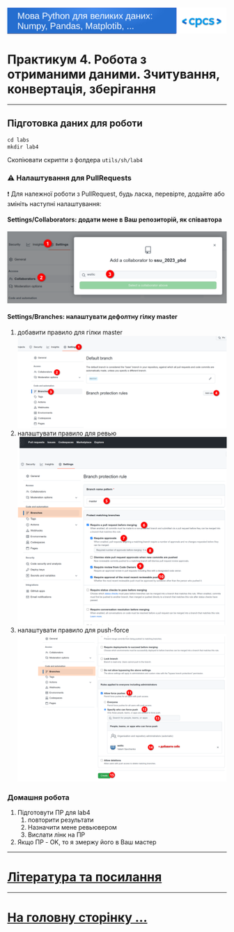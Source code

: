 ![logo](../img/logo.png)
# Практикум 4. Робота з отриманими даними. Зчитування, конвертація, зберігання

---

## Підготовка даних для роботи

```shell
cd labs
mkdir lab4
```

Скопіювати скрипти з фолдера `utils/sh/lab4`

### :warning: Налаштування для PullRequests

:exclamation: 
Для належної роботи з PullRequest, будь ласка, перевірте, додайте або змініть наступні налаштування:

#### Settings/Collaborators: додати мене в Ваш репозиторій, як співавтора 

![colab](../img/p004/colab_1.png)

#### Settings/Branches: налаштувати дефолтну гілку master

1. добавити правило для гілки master
![add/edit](../img/p004/br_1.png)
2. налаштувати правило для ревью
![add/edit](../img/p004/br_2.png)
3. налаштувати правило для push-force
![add/edit](../img/p004/br_3.png)

### Домашня робота

1. Підготовути ПР для lab4 
   1. повторити результати
   2. Назначити мене ревьювером
   3. Вислати лінк на ПР
2. Якщо ПР - OK, то я змержу його в Ваш мастер

---

# [Література та посилання](../links.md)

---

# [На головну сторінку ...](../../README.md)
